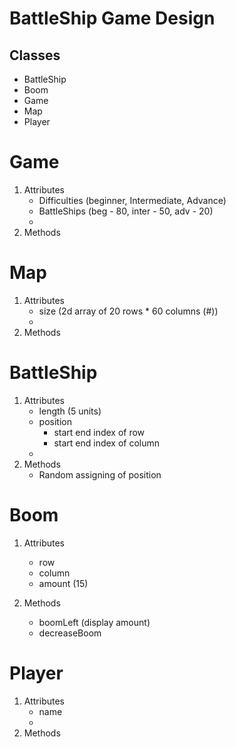 # BattleShip Game Design

## Classes
- BattleShip
- Boom
- Game
- Map
- Player

# Game
1. Attributes
   -  Difficulties (beginner, Intermediate, Advance)
   -  BattleShips (beg - 80, inter - 50, adv - 20)
   -  
2. Methods

# Map
1. Attributes
    - size (2d array of 20 rows * 60 columns (#))
    - 
2. Methods

# BattleShip
1. Attributes
    - length (5 units)
    - position 
      - start end index of row
      - start end index of column
    - 
2. Methods
    - Random assigning of position

# Boom
1. Attributes
    - row
    - column
    - amount (15)
  
2. Methods
    - boomLeft (display amount)
    - decreaseBoom

# Player
1. Attributes
    - name
    - 
2. Methods